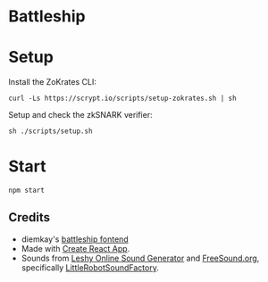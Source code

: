# Battleship

# Setup


Install the ZoKrates CLI:

```
curl -Ls https://scrypt.io/scripts/setup-zokrates.sh | sh
```

Setup and check the zkSNARK verifier:

```
sh ./scripts/setup.sh
```

# Start

```
npm start
```

## Credits
- diemkay's [battleship fontend](https://github.com/diemkay/battleship)
- Made with [Create React App](https://github.com/facebook/create-react-app).
- Sounds from [Leshy Online Sound Generator](https://www.leshylabs.com/apps/sfMaker/) and [FreeSound.org](https://freesound.org/), specifically [LittleRobotSoundFactory](people/LittleRobotSoundFactory/sounds/270468/).
